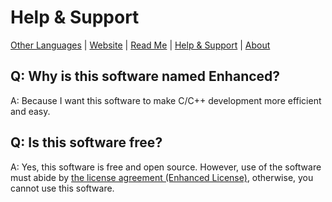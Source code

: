 # Help & Support

[Other Languages](../Help-Support.Languages.md) | [Website](http://any-possible.github.io/enhanced-website) | [Read Me](../../README.md) | [Help & Support](Help-Support.md) | [About](About.md)

## Q: Why is this software named Enhanced?
A: Because I want this software to make C/C++ development more efficient and easy.

## Q: Is this software free?
A: Yes, this software is free and open source. However, use of the software must abide by [the license agreement (Enhanced License)](../../LICENSE), otherwise, you cannot use this software.
